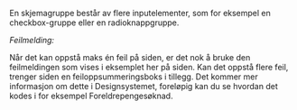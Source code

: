 En skjemagruppe består av flere inputelementer, som for eksempel en checkbox-gruppe eller en radioknappgruppe. 


*Feilmelding:*

Når det kan oppstå maks én feil på siden, er det nok å bruke den feilmeldingen som vises i eksemplet her på siden.
Kan det oppstå flere feil, trenger siden en feiloppsummeringsboks i tillegg. Det kommer mer informasjon om dette i Designsystemet, foreløpig kan du se hvordan det kodes i for eksempel Foreldrepengesøknad.
